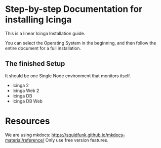 # Step-by-step Documentation for installing Icinga

This is a linear Icinga Installation guide.

You can select the Operating System in the beginning, and then follow the entire document for a full installation.

## The finished Setup

It should be one Single Node environment that monitors itself.

- Icinga 2
- Icinga Web 2
- Icinga DB
- Icinga DB Web

# Resources

We are using mkdocs: https://squidfunk.github.io/mkdocs-material/reference/
Only use free version features.
